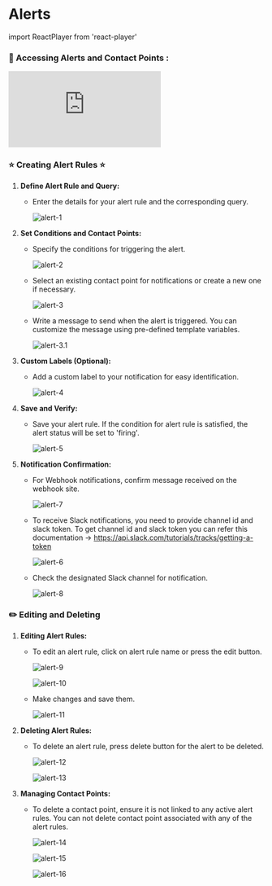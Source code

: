 
#  Alerts 
import ReactPlayer from 'react-player'

### 📌 Accessing Alerts and Contact Points :
<div class="responsive-iframe">
  <iframe
    src="https://www.youtube.com/embed/BLWElYEzhNE?si=sLu7GiAELgvy9yCf"
    title="YouTube video player"
    frameborder="0"
    allow="accelerometer; autoplay; clipboard-write; encrypted-media; gyroscope; picture-in-picture"
    allowfullscreen
  ></iframe>
</div>

### ⭐ Creating Alert Rules ⭐

1. **Define Alert Rule and Query:**
   - Enter the details for your alert rule and the corresponding query.

      ![alert-1](../static/img/alert-1.png)

2. **Set Conditions and Contact Points:**
   - Specify the conditions for triggering the alert.

      ![alert-2](../static/img/alert-2.png)

   - Select an existing contact point for notifications or create a new one if necessary.

      ![alert-3](../static/img/alert-3.png)

   - Write a message to send when the alert is triggered. You can customize the message using pre-defined template variables.

      ![alert-3.1](../static/img/alert-3.1.png)

3. **Custom Labels (Optional):**
   - Add a custom label to your notification for easy identification.

      ![alert-4](../static/img/alert-4.png)

4. **Save and Verify:**
   - Save your alert rule. If the condition for alert rule is satisfied, the alert status will be set to 'firing'.

      ![alert-5](../static/img/alert-5.png)

5. **Notification Confirmation:**
   - For Webhook notifications, confirm message received on the webhook site.

      ![alert-7](../static/img/alert-7.png)

   - To receive Slack notifications, you need to provide channel id and slack token. To get channel id and slack token you can refer this documentation -> https://api.slack.com/tutorials/tracks/getting-a-token

      ![alert-6](../static/img/alert-6.png)

   - Check the designated Slack channel for notification.

      ![alert-8](../static/img/alert-8.png)

### ✏️ Editing and Deleting

1. **Editing Alert Rules:**
   - To edit an alert rule, click on alert rule name or press the edit button.

      ![alert-9](../static/img/alert-9.png)

      ![alert-10](../static/img/alert-10.png)

   - Make changes and save them.

      ![alert-11](../static/img/alert-11.png)

2. **Deleting Alert Rules:**
   - To delete an alert rule, press delete button for the alert to be deleted.

      ![alert-12](../static/img/alert-12.png)

      ![alert-13](../static/img/alert-13.png)


3. **Managing Contact Points:**
   -  To delete a contact point, ensure it is not linked to any active alert rules. You can not delete contact point associated with any of the alert rules.

      ![alert-14](../static/img/alert-14.png)

      ![alert-15](../static/img/alert-15.png)

      ![alert-16](../static/img/alert-16.png)